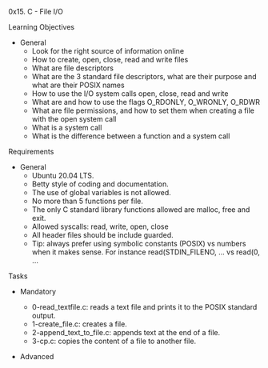 0x15. C - File I/O

Learning Objectives
- General
	- Look for the right source of information online
	- How to create, open, close, read and write files
	- What are file descriptors
	- What are the 3 standard file descriptors, what are their purpose and what are their POSIX names
	- How to use the I/O system calls open, close, read and write
	- What are and how to use the flags O_RDONLY, O_WRONLY, O_RDWR
	- What are file permissions, and how to set them when creating a file with the open system call
	- What is a system call
	- What is the difference between a function and a system call

Requirements
- General
	- Ubuntu 20.04 LTS.
	- Betty style of coding and documentation.
	- The use of global variables is not allowed.
	- No more than 5 functions per file.
	- The only C standard library functions allowed are malloc, free and exit.
	- Allowed syscalls: read, write, open, close
	- All header files should be include guarded.
	- Tip: always prefer using symbolic constants (POSIX) vs numbers when it makes sense. For instance read(STDIN_FILENO, ... vs read(0, ...

Tasks
- Mandatory
	- 0-read_textfile.c: reads a text file and prints it to the POSIX standard output.
	- 1-create_file.c: creates a file.
	- 2-append_text_to_file.c: appends text at the end of a file.
	- 3-cp.c: copies the content of a file to another file.




- Advanced
